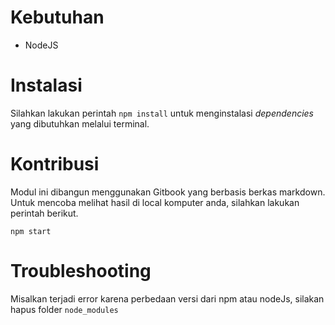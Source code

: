 # Kebutuhan

- NodeJS

# Instalasi

Silahkan lakukan perintah `npm install` untuk menginstalasi *dependencies* yang
dibutuhkan melalui terminal.

# Kontribusi

Modul ini dibangun menggunakan Gitbook yang berbasis berkas markdown. Untuk
mencoba melihat hasil di local komputer anda, silahkan lakukan perintah berikut.

```
npm start
```

# Troubleshooting
Misalkan terjadi error karena perbedaan versi dari npm atau nodeJs, silakan hapus folder `node_modules`